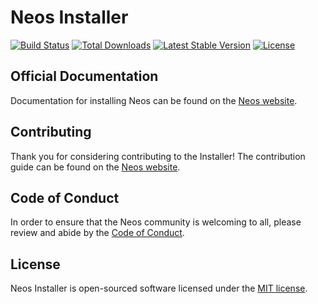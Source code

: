 # Neos Installer

<a href="https://github.com/simonschaufi/neos-installer/actions"><img src="https://github.com/simonschaufi/neos-installer/workflows/tests/badge.svg" alt="Build Status"></a>
<a href="https://packagist.org/packages/simonschaufi/neos-installer"><img src="https://img.shields.io/packagist/dt/simonschaufi/neos-installer" alt="Total Downloads"></a>
<a href="https://packagist.org/packages/simonschaufi/neos-installer"><img src="https://img.shields.io/packagist/v/simonschaufi/neos-installer" alt="Latest Stable Version"></a>
<a href="https://packagist.org/packages/simonschaufi/neos-installer"><img src="https://img.shields.io/packagist/l/simonschaufi/neos-installer" alt="License"></a>

## Official Documentation

Documentation for installing Neos can be found on the [Neos website](https://docs.neos.io/cms/installation-development-setup/mac-os-linux-using-the-embedded-web-server).

## Contributing

Thank you for considering contributing to the Installer! The contribution guide can be found on the [Neos website](https://www.neos.io/community/participate.html).

## Code of Conduct

In order to ensure that the Neos community is welcoming to all, please review and abide by the [Code of Conduct](https://www.neos.io/community/code-of-conduct.html).

## License

Neos Installer is open-sourced software licensed under the [MIT license](LICENSE.md).
